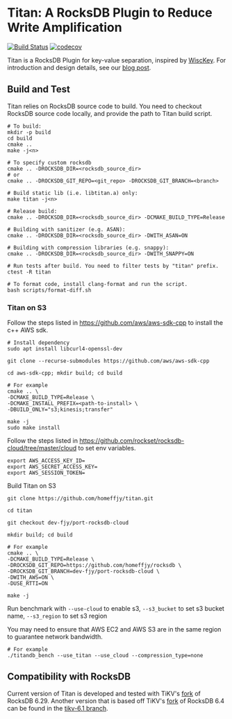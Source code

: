 # Titan: A RocksDB Plugin to Reduce Write Amplification

[![Build Status](https://travis-ci.org/tikv/titan.svg?branch=master)](https://travis-ci.org/tikv/titan)
[![codecov](https://codecov.io/gh/tikv/titan/branch/master/graph/badge.svg)](https://codecov.io/gh/tikv/titan)

Titan is a RocksDB Plugin for key-value separation, inspired by 
[WiscKey](https://www.usenix.org/system/files/conference/fast16/fast16-papers-lu.pdf).
For introduction and design details, see our
[blog post](https://pingcap.com/blog/titan-storage-engine-design-and-implementation/).

## Build and Test
Titan relies on RocksDB source code to build. You need to checkout RocksDB source code locally,
and provide the path to Titan build script.
```
# To build:
mkdir -p build
cd build
cmake ..
make -j<n>

# To specify custom rocksdb
cmake .. -DROCKSDB_DIR=<rocksdb_source_dir>
# or
cmake .. -DROCKSDB_GIT_REPO=<git_repo> -DROCKSDB_GIT_BRANCH=<branch>

# Build static lib (i.e. libtitan.a) only:
make titan -j<n>

# Release build:
cmake .. -DROCKSDB_DIR=<rocksdb_source_dir> -DCMAKE_BUILD_TYPE=Release

# Building with sanitizer (e.g. ASAN):
cmake .. -DROCKSDB_DIR=<rocksdb_source_dir> -DWITH_ASAN=ON

# Building with compression libraries (e.g. snappy):
cmake .. -DROCKSDB_DIR=<rocksdb_source_dir> -DWITH_SNAPPY=ON

# Run tests after build. You need to filter tests by "titan" prefix.
ctest -R titan

# To format code, install clang-format and run the script.
bash scripts/format-diff.sh
```

### Titan on S3
Follow the steps listed in https://github.com/aws/aws-sdk-cpp  to install the c++ AWS sdk.
```
# Install dependency
sudo apt install libcurl4-openssl-dev

git clone --recurse-submodules https://github.com/aws/aws-sdk-cpp

cd aws-sdk-cpp; mkdir build; cd build

# For example
cmake .. \
-DCMAKE_BUILD_TYPE=Release \
-DCMAKE_INSTALL_PREFIX=<path-to-install> \
-DBUILD_ONLY="s3;kinesis;transfer"

make -j 
sudo make install
```
Follow the steps listed in https://github.com/rockset/rocksdb-cloud/tree/master/cloud to set env variables.

```
export AWS_ACCESS_KEY_ID=
export AWS_SECRET_ACCESS_KEY=
export AWS_SESSION_TOKEN=
```
Build Titan on S3
```
git clone https://github.com/homeffjy/titan.git

cd titan

git checkout dev-fjy/port-rocksdb-cloud

mkdir build; cd build

# For example
cmake .. \
-DCMAKE_BUILD_TYPE=Release \
-DROCKSDB_GIT_REPO=https://github.com/homeffjy/rocksdb \
-DROCKSDB_GIT_BRANCH=dev-fjy/port-rocksdb-cloud \
-DWITH_AWS=ON \
-DUSE_RTTI=ON

make -j
```
Run benchmark with `--use-cloud` to enable s3, `--s3_bucket` to set s3 bucket name, `--s3_region` to set s3 region

You may need to ensure that AWS EC2 and AWS S3 are in the same region to guarantee network bandwidth.
```
# For example
./titandb_bench --use_titan --use_cloud --compression_type=none
```
## Compatibility with RocksDB

Current version of Titan is developed and tested with TiKV's [fork][6.29.tikv] of RocksDB 6.29.
Another version that is based off TiKV's [fork][6.4.tikv] of RocksDB 6.4 can be found in the [tikv-6.1 branch][tikv-6.1].

[6.4.tikv]: https://github.com/tikv/rocksdb/tree/6.4.tikv
[6.29.tikv]: https://github.com/tikv/rocksdb/tree/6.29.tikv
[tikv-6.1]: https://github.com/tikv/titan/tree/tikv-6.1
